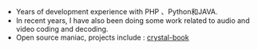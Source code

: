 
* Years of development experience with PHP 、Python和JAVA.
* In recent years, I have also been doing some work related to audio and video coding and decoding.
* Open source maniac, projects include : [crystal-book](https://github.com/crystal-lang/crystal-book/)

<!-- [![sivanbil's github stats](https://github-readme-stats.vercel.app/api?username=sivanbil)](https://github.com/sivanbil) -->

